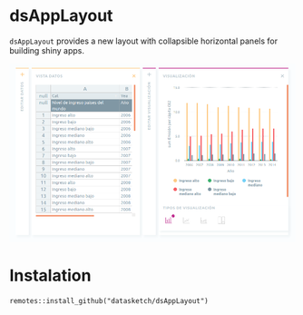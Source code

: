 
# dsAppLayout

`dsAppLayout` provides a new layout with collapsible horizontal panels for building shiny apps.

![dsAppLayout](man/figures/dsAppLayout.png)

# Instalation

```
remotes::install_github("datasketch/dsAppLayout")
```
